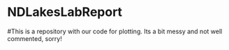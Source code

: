 # NDLakesLabReport

#This is a repository with our code for plotting. Its a bit messy and not well commented, sorry!
